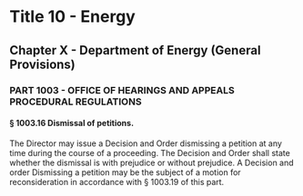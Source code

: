 
# Title 10 - Energy
## Chapter X - Department of Energy (General Provisions)
### PART 1003 - OFFICE OF HEARINGS AND APPEALS PROCEDURAL REGULATIONS
#### § 1003.16 Dismissal of petitions.

The Director may issue a Decision and Order dismissing a petition at any time during the course of a proceeding. The Decision and Order shall state whether the dismissal is with prejudice or without prejudice. A Decision and order Dismissing a petition may be the subject of a motion for reconsideration in accordance with § 1003.19 of this part.
